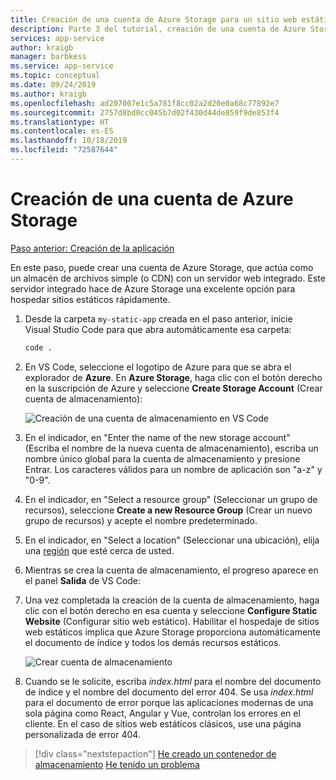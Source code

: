 ```yaml
---
title: Creación de una cuenta de Azure Storage para un sitio web estático de Node.js desde Visual Studio Code
description: Parte 3 del tutorial, creación de una cuenta de Azure Storage
services: app-service
author: kraigb
manager: barbkess
ms.service: app-service
ms.topic: conceptual
ms.date: 09/24/2019
ms.author: kraigb
ms.openlocfilehash: ad207007e1c5a781f8cc02a2d20e0a68c77892e7
ms.sourcegitcommit: 2757d8bd0cc045b7d02f430d44de859f9de853f4
ms.translationtype: HT
ms.contentlocale: es-ES
ms.lasthandoff: 10/18/2019
ms.locfileid: "72587644"
---
```

# <a name="create-an-azure-storage-account"></a>Creación de una cuenta de Azure Storage

[Paso anterior: Creación de la aplicación](tutorial-vscode-static-website-node-02.md)

En este paso, puede crear una cuenta de Azure Storage, que actúa como un almacén de archivos simple (o CDN) con un servidor web integrado. Este servidor integrado hace de Azure Storage una excelente opción para hospedar sitios estáticos rápidamente.

1. Desde la carpeta `my-static-app` creada en el paso anterior, inicie Visual Studio Code para que abra automáticamente esa carpeta:

    ```bash
    code .
    ```

1. En VS Code, seleccione el logotipo de Azure para que se abra el explorador de **Azure**. En **Azure Storage**, haga clic con el botón derecho en la suscripción de Azure y seleccione **Create Storage Account** (Crear cuenta de almacenamiento):

    ![Creación de una cuenta de almacenamiento en VS Code](media/static-website/create-storage-account.png)

1. En el indicador, en "Enter the name of the new storage account" (Escriba el nombre de la nueva cuenta de almacenamiento), escriba un nombre único global para la cuenta de almacenamiento y presione Entrar. Los caracteres válidos para un nombre de aplicación son "a-z" y "0-9".

1. En el indicador, en "Select a resource group" (Seleccionar un grupo de recursos), seleccione **Create a new Resource Group** (Crear un nuevo grupo de recursos) y acepte el nombre predeterminado.

1. En el indicador, en "Select a location" (Seleccionar una ubicación), elija una [región](https://azure.microsoft.com/regions/) que esté cerca de usted.

1. Mientras se crea la cuenta de almacenamiento, el progreso aparece en el panel **Salida** de VS Code:

1. Una vez completada la creación de la cuenta de almacenamiento, haga clic con el botón derecho en esa cuenta y seleccione **Configure Static Website** (Configurar sitio web estático). Habilitar el hospedaje de sitios web estáticos implica que Azure Storage proporciona automáticamente el documento de índice y todos los demás recursos estáticos.

    ![Crear cuenta de almacenamiento](media/static-website/configure-static-website.png)

1. Cuando se le solicite, escriba *index.html* para el nombre del documento de índice y el nombre del documento del error 404. Se usa *index.html* para el documento de error porque las aplicaciones modernas de una sola página como React, Angular y Vue, controlan los errores en el cliente. En el caso de sitios web estáticos clásicos, use una página personalizada de error 404.

> [!div class="nextstepaction"]
> [He creado un contenedor de almacenamiento](tutorial-vscode-static-website-node-04.md) [He tenido un problema](https://www.research.net/r/PWZWZ52?tutorial=node-deployment-staticwebsite&step=create-storage)
